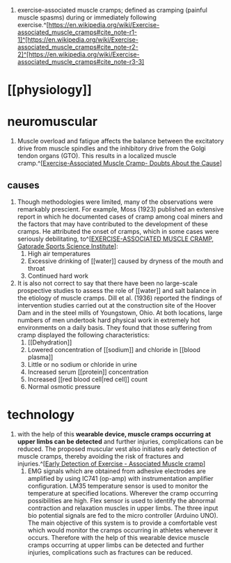1. exercise-associated muscle cramps; defined as cramping (painful muscle spasms) during or immediately following exercise.^[https://en.wikipedia.org/wiki/Exercise-associated_muscle_cramps#cite_note-r1-1]^[https://en.wikipedia.org/wiki/Exercise-associated_muscle_cramps#cite_note-r2-2]^[https://en.wikipedia.org/wiki/Exercise-associated_muscle_cramps#cite_note-r3-3]

# [[physiology]]

# neuromuscular
1. Muscle overload and fatigue affects the balance between the excitatory drive from muscle spindles and the inhibitory drive from the Golgi tendon organs (GTO). This results in a localized muscle cramp.^[[Exercise-Associated Muscle Cramp- Doubts About the Cause](https://www.semanticscholar.org/reader/a76d5d128eb14a202adaac22e336f35b4c8805fd)]
## causes
1. Though methodologies were limited, many of the observations were remarkably prescient. For example, Moss (1923) published an extensive report in which he documented cases of cramp among coal miners and the factors that may have contributed to the development of these cramps. He attributed the onset of cramps, which in some cases were seriously debilitating, to^[[EXERCISE-ASSOCIATED MUSCLE CRAMP, Gatorade Sports Science Institute](https://www.gssiweb.org/docs/default-source/sse-docs/maughan_sse_200_final.pdf?sfvrsn=2)]:
	1) High air temperatures
	2) Excessive drinking of [[water]] caused by dryness of the mouth and throat
	3) Continued hard work
2. It is also not correct to say that there have been no large-scale prospective studies to assess the role of [[water]] and salt balance in the etiology of muscle cramps. Dill et al. (1936) reported the findings of intervention studies carried out at the construction site of the Hoover Dam and in the steel mills of Youngstown, Ohio. At both locations, large numbers of men undertook hard physical work in extremely hot environments on a daily basis. They found that those suffering from cramp displayed the following characteristics:
	1) [[Dehydration]]
	2) Lowered concentration of [[sodium]] and chloride in [[blood plasma]]
	3) Little or no sodium or chloride in urine
	4) Increased serum [[protein]] concentration
	5) Increased [[red blood cell|red cell]] count
	6) Normal osmotic pressure

# technology
1. with the help of this **wearable device, muscle cramps occurring at upper limbs can be detected** and further injuries, complications can be reduced. The proposed muscular vest also initiates early detection of muscle cramps, thereby avoiding the risk of fractures and injuries.^[[Early Detection of Exercise - Associated Muscle cramp](https://ymerdigital.com/uploads/YMER210112.pdf)]
	1. EMG signals which are obtained from adhesive electrodes are amplified by using IC741 (op-amp) with instrumentation amplifier configuration. LM35 temperature sensor is used to monitor the temperature at specified locations. Wherever the cramp occurring possibilities are high. Flex sensor is used to identify the abnormal contraction and relaxation muscles in upper limbs. The three input bio potential signals are fed to the micro controller (Arduino UNO). The main objective of this system is to provide a comfortable vest which would monitor the cramps occurring in athletes whenever it occurs. Therefore with the help of this wearable device muscle cramps occurring at upper limbs can be detected and further injuries, complications such as fractures can be reduced.